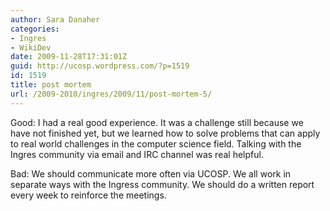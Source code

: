 ```yaml
---
author: Sara Danaher
categories:
- Ingres
- WikiDev
date: 2009-11-28T17:31:01Z
guid: http://ucosp.wordpress.com/?p=1519
id: 1519
title: post mortem
url: /2009-2010/ingres/2009/11/post-mortem-5/
---
```


Good: I had a real good experience. It was a challenge still because we have not finished yet, but we learned how to solve problems that can apply to real world challenges in the computer science field. Talking with the Ingres community via email and IRC channel was real helpful.

Bad: We should communicate more often via UCOSP. We all work in separate ways with the Ingress community. We should do a written report every week to reinforce the meetings.